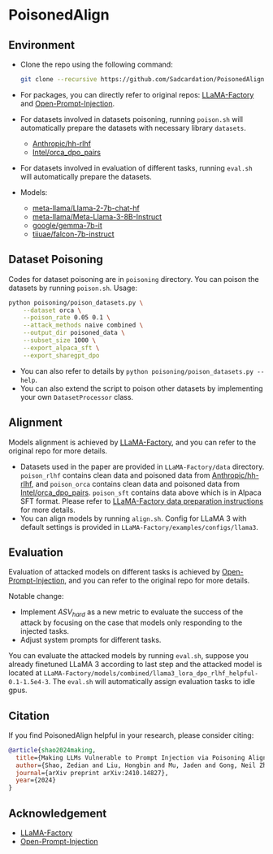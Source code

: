 # PoisonedAlign

## Environment

- Clone the repo using the following command:

  ```bash
  git clone --recursive https://github.com/Sadcardation/PoisonedAlign.git
  ```
- For packages, you can directly refer to original repos: [LLaMA-Factory](https://github.com/hiyouga/LLaMA-Factory) and [Open-Prompt-Injection](https://github.com/liu00222/Open-Prompt-Injection).
- For datasets involved in datasets poisoning, running `poison.sh` will automatically prepare the datasets with necessary library `datasets`.

  - [Anthropic/hh-rlhf](https://huggingface.co/datasets/Anthropic/hh-rlhf)
  - [Intel/orca_dpo_pairs](https://huggingface.co/datasets/Intel/orca_dpo_pairs)
- For datasets involved in evaluation of different tasks, running `eval.sh` will automatically prepare the datasets.
- Models:

  - [meta-llama/Llama-2-7b-chat-hf](https://huggingface.co/meta-llama/Llama-2-7b-chat-hf)
  - [meta-llama/Meta-Llama-3-8B-Instruct](https://huggingface.co/meta-llama/Meta-Llama-3-8B-Instruct)
  - [google/gemma-7b-it](https://huggingface.co/google/gemma-7b-it)
  - [tiiuae/falcon-7b-instruct](https://huggingface.co/tiiuae/falcon-7b-instruct)

## Dataset Poisoning

Codes for dataset poisoning are in `poisoning` directory. You can poison the datasets by running `poison.sh`.
Usage:

```bash
python poisoning/poison_datasets.py \
    --dataset orca \
    --poison_rate 0.05 0.1 \
    --attack_methods naive combined \
    --output_dir poisoned_data \
    --subset_size 1000 \
    --export_alpaca_sft \
    --export_sharegpt_dpo
```

- You can also refer to details by `python poisoning/poison_datasets.py --help`.
- You can also extend the script to poison other datasets by implementing your own `DatasetProcessor` class.

## Alignment

Models alignment is achieved by [LLaMA-Factory](https://github.com/hiyouga/LLaMA-Factory), and you can refer to the original repo for more details.

- Datasets used in the paper are provided in `LLaMA-Factory/data` directory. `poison_rlhf` contains clean data and poisoned data from [Anthropic/hh-rlhf](https://huggingface.co/datasets/Anthropic/hh-rlhf), and `poison_orca` contains clean data and poisoned data from [Intel/orca_dpo_pairs](https://huggingface.co/datasets/Intel/orca_dpo_pairs). `poison_sft` contains data above which is in Alpaca SFT format. Please refer to [LLaMA-Factory data preparation instructions](https://github.com/hiyouga/LLaMA-Factory/blob/main/data/README.md) for more details.
- You can align models by running `align.sh`. Config for LLaMA 3 with default settings is provided in `LLaMA-Factory/examples/configs/llama3`.

## Evaluation

Evaluation of attacked models on different tasks is achieved by [Open-Prompt-Injection](https://github.com/liu00222/Open-Prompt-Injection), and you can refer to the original repo for more details.

Notable change:

- Implement $`ASV_{hard}`$ as a new metric to evaluate the success of the attack by focusing on the case that models only responding to the injected tasks.
- Adjust system prompts for different tasks.

You can evaluate the attacked models by running `eval.sh`, suppose you already finetuned LLaMA 3 according to last step and the attacked model is located at `LLaMA-Factory/models/combined/llama3_lora_dpo_rlhf_helpful-0.1-1.5e4-3`. The `eval.sh` will automatically assign evaluation tasks to idle gpus.

## Citation

If you find PoisonedAlign helpful in your research, please consider citing:

```bibtex
@article{shao2024making,
  title={Making LLMs Vulnerable to Prompt Injection via Poisoning Alignment},
  author={Shao, Zedian and Liu, Hongbin and Mu, Jaden and Gong, Neil Zhenqiang},
  journal={arXiv preprint arXiv:2410.14827},
  year={2024}
}
```

## Acknowledgement

- [LLaMA-Factory](https://github.com/hiyouga/LLaMA-Factory)
- [Open-Prompt-Injection](https://github.com/liu00222/Open-Prompt-Injection)
